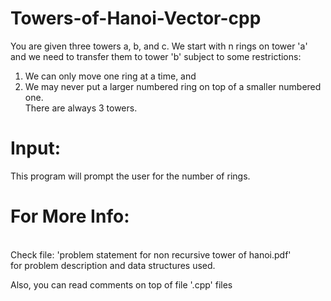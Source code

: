 Towers-of-Hanoi-Vector-cpp
==========================

You are given three towers a, b, and c. We start with n rings on tower 'a' and 
we need to transfer them to tower 'b' subject to some restrictions: <br>
1. We can only move one ring at a time, and <br>
2. We may never put a larger numbered ring on top of a smaller numbered
one. <br>
There are always 3 towers. 

Input:
======
This program will prompt the user for the
number of rings.

For More Info:
==============
<br>
Check file: 'problem statement for non recursive tower of hanoi.pdf' 
<br>for problem description and data structures used.

Also, you can read comments on top of file '.cpp' files
